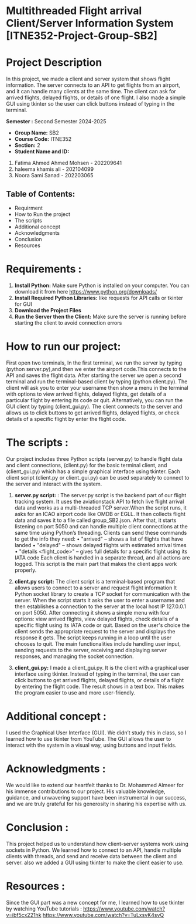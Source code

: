 # Multithreaded Flight arrival Client/Server Information System [ITNE352-Project-Group-SB2]


# Project Description
In this project, we made a client and server system that shows flight information. The server connects to an API to get flights from an airport, and it can handle many clients at the same time. The client can ask for arrived flights, delayed flights, or details of one flight. I also made a simple GUI using tkinter so the user can click buttons instead of typing in the terminal. 

**Semester :** Second Semester 2024-2025

- **Group Name:** SB2
- **Course Code:** ITNE352
- **Section:** 2
- **Student Name and ID:**
1. Fatima Ahmed Ahmed Mohsen - 202209641
2. haleema khamis ali - 202104099
3. Noora Sami Sanad - 202203065

## Table of Contents:
- Requirment
- How to Run the project
- The scripts
- Additional concept
- Acknowledgments
- Conclusion
- Resources

# Requirements :
1. **Install Python:** Make sure Python is installed on your computer. You can download it from here https://www.python.org/downloads/
2. **Install Required Python Libraries:** like requests for API calls or tkinter for GUI
3. **Download the Project Files**
4. **Run the Server then the Client:** Make sure the server is running before starting the client to avoid connection errors

# How to run our project:
First open two terminals, In the first terminal, we run the server by typing (python server.py),and then we enter the airport code.This connects to the API and saves the flight data. After starting the server we open a second terminal and run the terminal-based client by typing (python client.py). The client will ask you to enter your username then show a menu in the terminal with options to view arrived flights, delayed flights, get details of a particular flight by entering its code or quit.
Alternatively, you can run the GUI client by typing (client_gui.py). The client connects to the server and allows us to click buttons to get arrived flights, delayed flights, or check details of a specific flight by enter the flight code.

# The scripts :
Our project includes three Python scripts (server.py) to handle flight data and client connections, (client.py) for the basic terminal client, and (client_gui.py) which has a simple graphical interface using tkinter. Each client script (client.py or client_gui.py) can be used separately to connect to the server and interact with the system.
1. **server.py script:** : The server.py script is the backend part of our flight tracking system. It uses the aviationstack API to fetch live flight arrival data and works as a multi-threaded TCP server.When the script runs, it asks for an ICAO airport code like OMDB or EGLL. It then collects flight data and saves it to a file called group_SB2.json. After that, it starts listening on port 5050 and can handle multiple client connections at the same time using Python’s threading.
Clients can send these commands to get the info they need:
	•	"arrived" – shows a list of flights that have landed
	•	"delayed" – shows delayed flights with estimated arrival times
	•	"details <flight_code>" – gives full details for a specific flight using its IATA code
Each client is handled in a separate thread, and all actions are logged. This script is the main part that makes the client apps work properly.
   
   
3. **client.py script:** The client script is a terminal-based program that allows users to connect to a server and request flight information It Python socket library to create a TCP socket for communication with the server. When the script starts it asks the user to enter a username and then establishes a connection to the server at the local host IP 127.0.0.1 on port 5050. After connecting it shows a simple menu with four options: view arrived flights, view delayed flights, check details of a specific flight using its IATA code or quit. Based on the user's choice the client sends the appropriate request to the server and displays the response it gets. The script keeps running in a loop until the user chooses to quit.
The main functionalities include handling user input, sending requests to the server, receiving and displaying server responses, and managing the socket connection.

4. **client_gui.py:** I made a client_gui.py. It is the client with a graphical user interface using tkinter. Instead of typing in the terminal, the user can click buttons to get arrived flights, delayed flights, or details of a flight by entering the flight code. The result shows in a text box. This makes the program easier to use and more user-friendly.

# Additional concept : 
I used the Graphical User Interface (GUI). We didn’t study this in class, so I learned how to use tkinter from YouTube. The GUI allows the user to interact with the system in a visual way, using buttons and input fields.

# Acknowledgments :
We would like to extend our heartfelt thanks to Dr. Mohammed Almeer for his immense contributions to our project. His valuable knowledge, guidance, and unwavering support have been instrumental in our success, and we are truly grateful for his generosity in sharing his expertise with us.

# Conclusion :
This project helped us to understand how client-server systems work using sockets in Python. We learned how to connect to an API, handle multiple clients with threads, and send and receive data between the client and server. also we added a GUI using tkinter to make the client easier to use. 

# Resources :
Since the GUI part was a new concept for me, I learned how to use tkinter by watching YouTube tutorials : https://www.youtube.com/watch?v=ibf5cx221hk
https://www.youtube.com/watch?v=TuLxsvK4svQ
